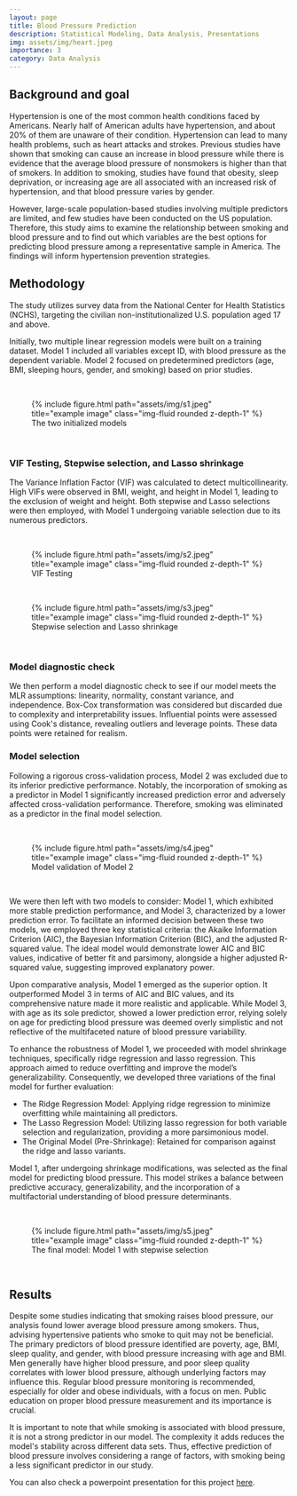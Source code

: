 ```yaml
---
layout: page
title: Blood Pressure Prediction
description: Statistical Modeling, Data Analysis, Presentations
img: assets/img/heart.jpeg
importance: 3
category: Data Analysis
---
```


## Background and goal

Hypertension is one of the most common health conditions faced by Americans. Nearly half of American adults have hypertension, and about 20% of them are unaware of their condition. Hypertension can lead to many health problems, such as heart attacks and strokes. Previous studies have shown that smoking can cause an increase in blood pressure while there is evidence that the average blood pressure of nonsmokers is higher than that of smokers. In addition to smoking, studies have found that obesity, sleep deprivation, or increasing age are all associated with an increased risk of hypertension, and that blood pressure varies by gender.

However, large-scale population-based studies involving multiple predictors are limited, and few studies have been conducted on the US population. 
Therefore, this study aims to examine the relationship between smoking and blood pressure and to find out which variables are the best options for predicting blood pressure among a representative sample in America. The findings will inform hypertension prevention strategies.

## Methodology 

The study utilizes survey data from the National Center for Health Statistics (NCHS), targeting the civilian non-institutionalized U.S. population aged 17 and above.

Initially, two multiple linear regression models were built on a training dataset. Model 1 included all variables except ID, with blood pressure as the dependent variable. Model 2 focused on predetermined predictors (age, BMI, sleeping hours, gender, and smoking) based on prior studies.

<br />

<div class="row justify-content-center">
    <div class="col-sm mt-3 mt-md-0">
        <figure class="text-center">
            {% include figure.html path="assets/img/s1.jpeg" title="example image" class="img-fluid rounded z-depth-1" %}
            <figcaption class="caption">
                The two initialized models
            </figcaption>
        </figure>
    </div>
</div>

<br />

### VIF Testing, Stepwise selection, and Lasso shrinkage

The Variance Inflation Factor (VIF) was calculated to detect multicollinearity. High VIFs were observed in BMI, weight, and height in Model 1, leading to the exclusion of weight and height. Both stepwise and Lasso selections were then employed, with Model 1 undergoing variable selection due to its numerous predictors.

<br />

<div class="row justify-content-center">
    <div class="col-sm mt-3 mt-md-0">
        <figure class="text-center">
            {% include figure.html path="assets/img/s2.jpeg" title="example image" class="img-fluid rounded z-depth-1" %}
            <figcaption class="caption">
                VIF Testing
            </figcaption>
        </figure>
    </div>
</div>

<br />

<div class="row justify-content-center">
    <div class="col-sm mt-3 mt-md-0">
        <figure class="text-center">
            {% include figure.html path="assets/img/s3.jpeg" title="example image" class="img-fluid rounded z-depth-1" %}
            <figcaption class="caption">
                Stepwise selection and Lasso shrinkage
            </figcaption>
        </figure>
    </div>
</div>

<br />

### Model diagnostic check

We then perform a model diagnostic check to see if our model meets the MLR assumptions: linearity, normality, constant variance, and independence. Box-Cox transformation was considered but discarded due to complexity and interpretability issues. Influential points were assessed using Cook's distance, revealing outliers and leverage points. These data points were retained for realism.

### Model selection

Following a rigorous cross-validation process, Model 2 was excluded due to its inferior predictive performance. Notably, the incorporation of smoking as a predictor in Model 1 significantly increased prediction error and adversely affected cross-validation performance. Therefore, smoking was eliminated as a predictor in the final model selection.

<br />

<div class="row justify-content-center">
    <div class="col-sm mt-3 mt-md-0">
        <figure class="text-center">
            {% include figure.html path="assets/img/s4.jpeg" title="example image" class="img-fluid rounded z-depth-1" %}
            <figcaption class="caption">
                Model validation of Model 2
            </figcaption>
        </figure>
    </div>
</div>

<br />

We were then left with two models to consider: Model 1, which exhibited more stable prediction performance, and Model 3, characterized by a lower prediction error. To facilitate an informed decision between these two models, we employed three key statistical criteria: the Akaike Information Criterion (AIC), the Bayesian Information Criterion (BIC), and the adjusted R-squared value. The ideal model would demonstrate lower AIC and BIC values, indicative of better fit and parsimony, alongside a higher adjusted R-squared value, suggesting improved explanatory power.

Upon comparative analysis, Model 1 emerged as the superior option. It outperformed Model 3 in terms of AIC and BIC values, and its comprehensive nature made it more realistic and applicable. While Model 3, with age as its sole predictor, showed a lower prediction error, relying solely on age for predicting blood pressure was deemed overly simplistic and not reflective of the multifaceted nature of blood pressure variability.

To enhance the robustness of Model 1, we proceeded with model shrinkage techniques, specifically ridge regression and lasso regression. This approach aimed to reduce overfitting and improve the model’s generalizability. Consequently, we developed three variations of the final model for further evaluation:

* The Ridge Regression Model: Applying ridge regression to minimize overfitting while maintaining all predictors.
* The Lasso Regression Model: Utilizing lasso regression for both variable selection and regularization, providing a more parsimonious model.
* The Original Model (Pre-Shrinkage): Retained for comparison against the ridge and lasso variants.

Model 1, after undergoing shrinkage modifications, was selected as the final model for predicting blood pressure. This model strikes a balance between predictive accuracy, generalizability, and the incorporation of a multifactorial understanding of blood pressure determinants.

<br />

<div class="row justify-content-center">
    <div class="col-sm mt-3 mt-md-0">
        <figure class="text-center">
            {% include figure.html path="assets/img/s5.jpeg" title="example image" class="img-fluid rounded z-depth-1" %}
            <figcaption class="caption">
                The final model: Model 1 with stepwise selection
            </figcaption>
        </figure>
    </div>
</div>

<br />


## Results

Despite some studies indicating that smoking raises blood pressure, our analysis found lower average blood pressure among smokers. Thus, advising hypertensive patients who smoke to quit may not be beneficial. The primary predictors of blood pressure identified are poverty, age, BMI, sleep quality, and gender, with blood pressure increasing with age and BMI. Men generally have higher blood pressure, and poor sleep quality correlates with lower blood pressure, although underlying factors may influence this.
Regular blood pressure monitoring is recommended, especially for older and obese individuals, with a focus on men. Public education on proper blood pressure measurement and its importance is crucial.

It is important to note that while smoking is associated with blood pressure, it is not a strong predictor in our model. The complexity it adds reduces the model's stability across different data sets. Thus, effective prediction of blood pressure involves considering a range of factors, with smoking being a less significant predictor in our study.

You can also check a powerpoint presentation for this project <a href="/assets/pdf/final.pdf" target="_blank">here</a>.
